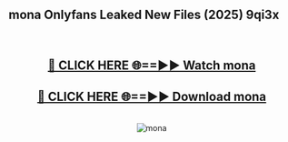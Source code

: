 <h2>mona Onlyfans Leaked New Files (2025) 9qi3x</h2>
<br>
<div align="center">
<h2><a href="https://mediafiles.top/mona&ref=git" rel="nofollow">🔴 CLICK HERE 🌐==►► Watch mona</a></h2>
<h2><a href="https://mediafiles.top/mona&ref=git" rel="nofollow">🔴 CLICK HERE 🌐==►► Download mona</a></h2>
<br>
<a href="https://mediafiles.top/mona&ref=git" rel="nofollow" data-target="animated-image.originalLink"><img src="https://i.ibb.co.com/xMMVF88/686577567.gif" alt="mona" style="max-width: 100%; display: inline-block;" data-target="animated-image.originalImage"></a>
</div>
<br>
<br>